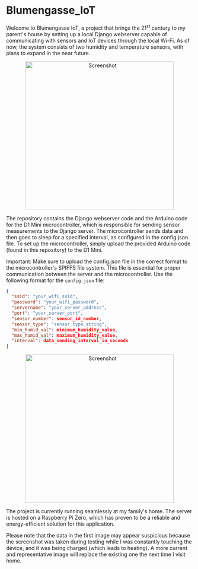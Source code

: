 # Blumengasse_IoT

Welcome to Blumengasse IoT, a project that brings the 21<sup>st</sup> century to my parent's house by setting up a local Django webserver capable of communicating with sensors and IoT devices through the local Wi-Fi. As of now, the system consists of two humidity and temperature sensors, with plans to expand in the near future.

<p align="center">
<img width="400" alt="Screenshot" src="https://user-images.githubusercontent.com/74073756/148589246-f7a9ea83-25eb-4b6f-9030-950c05cdf8b3.png">
</p>
The repository contains the Django webserver code and the Arduino code for the D1 Mini microcontroller, which is responsible for sending sensor measurements to the Django server. The microcontroller sends data and then goes to sleep for a specified interval, as configured in the config.json file. To set up the microcontroller, simply upload the provided Arduino code (found in this repository) to the D1 Mini.

Important: Make sure to upload the config.json file in the correct format to the microcontroller's SPIFFS file system. This file is essential for proper communication between the server and the microcontroller. Use the following format for the `config.json` file:

```json
{
  "ssid": "your_wifi_ssid",
  "password": "your_wifi_password",
  "servername": "your_server_address",
  "port": "your_server_port",
  "sensor_number": sensor_id_number,
  "sensor_type": "sensor_type_string",
  "min_humid_val": minimum_humidity_value,
  "max_humid_val": maximum_humidity_value,
  "interval": data_sending_interval_in_seconds
}
```

<p align="center">
<img width="400" alt="Screenshot" src="https://user-images.githubusercontent.com/74073756/148590121-cedf8cf1-6a32-4c89-ab50-c1fc8a2658d4.jpeg">
</p>

The project is currently running seamlessly at my family's home. The server is hosted on a Raspberry Pi Zero, which has proven to be a reliable and energy-efficient solution for this application.

Please note that the data in the first image may appear suspicious because the screenshot was taken during testing while I was constantly touching the device, and it was being charged (which leads to heating). A more current and representative image will replace the existing one the next time I visit home.